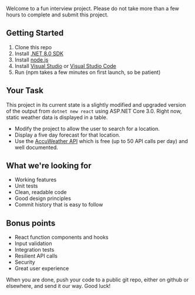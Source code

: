 Welcome to a fun interview project.  Please do not take more than a few hours to complete and submit this project.

## Getting Started

1. Clone this repo
1. Install [.NET 8.0 SDK](https://dotnet.microsoft.com/download/dotnet/8.0)
1. Install [node.js](https://nodejs.org/en/download/)
1. Install [Visual Studio](https://visualstudio.microsoft.com/vs/community/) or [Visual Studio Code](https://code.visualstudio.com/download)
1. Run (npm takes a few minutes on first launch, so be patient)

## Your Task

This project in its current state is a slightly modified and upgraded version of the output from `dotnet new react` using ASP.NET Core 3.0.  Right now, static weather data is displayed in a table.

- Modify the project to allow the user to search for a location.
- Display a five day forecast for that location.  
- Use the [AccuWeather API](https://developer.accuweather.com/apis) which is free (up to 50 API calls per day) and well documented.  

## What we're looking for

- Working features
- Unit tests
- Clean, readable code
- Good design principles
- Commit history that is easy to follow

## Bonus points

- React function components and hooks
- Input validation
- Integration tests
- Resilient API calls
- Security
- Great user experience

When you are done, push your code to a public git repo, either on github or elsewhere, and send it our way.  Good luck!
